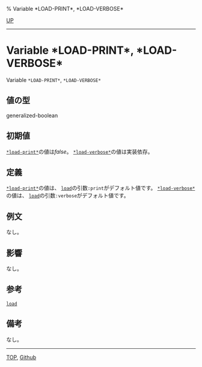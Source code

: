 % Variable \*LOAD-PRINT\*, \*LOAD-VERBOSE\*

[UP](24.2.html)  

---

# Variable **\*LOAD-PRINT\*, \*LOAD-VERBOSE\***


Variable `*LOAD-PRINT*`, `*LOAD-VERBOSE*`


## 値の型

generalized-boolean


## 初期値

[`*load-print*`](24.2.load-print.html)の値は*false*。
[`*load-verbose*`](24.2.load-print.html)の値は実装依存。


## 定義

[`*load-print*`](24.2.load-print.html)の値は、
[`load`](24.2.load.html)の引数`:print`がデフォルト値です。
[`*load-verbose*`](24.2.load-print.html)の値は、
[`load`](24.2.load.html)の引数`:verbose`がデフォルト値です。


## 例文

なし。


## 影響

なし。


## 参考

[`load`](24.2.load.html)


## 備考

なし。


---
[TOP](index.html),  [Github](https://github.com/nptcl/npt-japanese)

